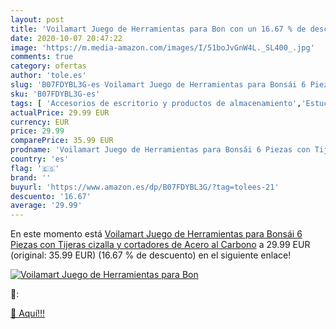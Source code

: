 ```yaml
---
layout: post
title: 'Voilamart Juego de Herramientas para Bon con un 16.67 % de descuento'
date: 2020-10-07 20:47:22
image: 'https://m.media-amazon.com/images/I/51boJvGnW4L._SL400_.jpg'
comments: true
category: ofertas
author: 'tole.es'
slug: 'B07FDYBL3G-es Voilamart Juego de Herramientas para Bonsái 6 Piezas con...'
sku: 'B07FDYBL3G-es'
tags: [ 'Accesorios de escritorio y productos de almacenamiento','Estuches escolares','Herramientas de mano para jardinería','Jardinería','Jardín','Material de oficina','Materiales, organizadores y dispensadores de escritorio','Oficina y papelería','Tijeras de podar para jardinería','tijeras', ]
actualPrice: 29.99 EUR
currency: EUR
price: 29.99
comparePrice: 35.99 EUR
prodname: 'Voilamart Juego de Herramientas para Bonsái 6 Piezas con Tijeras cizalla y cortadores de Acero al Carbono'
country: 'es'
flag: '🇪🇸'
brand: ''
buyurl: 'https://www.amazon.es/dp/B07FDYBL3G/?tag=tolees-21'
descuento: '16.67'
average: '29.99'
---
```


En este momento está [Voilamart Juego de Herramientas para Bonsái 6 Piezas con Tijeras cizalla y cortadores de Acero al Carbono](https://www.amazon.es/dp/B07FDYBL3G/?tag=tolees-21) a 29.99 EUR (original: 35.99 EUR) (16.67 %  de descuento) en el siguiente enlace!

[![Voilamart Juego de Herramientas para Bon](https://m.media-amazon.com/images/I/51boJvGnW4L._SL400_.jpg)](https://www.amazon.es/dp/B07FDYBL3G/?tag=tolees-21)

🔎:


[🛒 Aquí!!!](https://www.amazon.es/dp/B07FDYBL3G/?tag=tolees-21)
